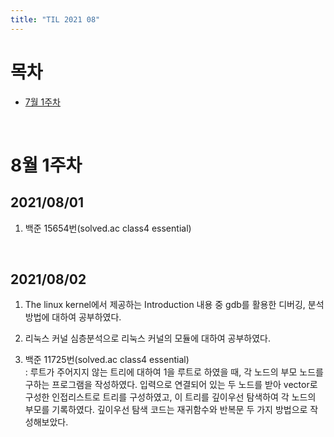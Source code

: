 ```yaml
---
title: "TIL 2021 08"
---
```


# 목차
* [7월 1주차](#8월-1주차)

<br>

# 8월 1주차
## 2021/08/01
1. 백준 15654번(solved&#46;ac class4 essential)  

<br>

## 2021/08/02
1. The linux kernel에서 제공하는 Introduction 내용 중 gdb를 활용한 디버깅, 분석 방법에 대하여 공부하였다.

1. 리눅스 커널 심층분석으로 리눅스 커널의 모듈에 대하여 공부하였다.

1. 백준 11725번(solved&#46;ac class4 essential)  
: 루트가 주어지지 않는 트리에 대하여 1을 루트로 하였을 때, 각 노드의 부모 노드를 구하는 프로그램을 작성하였다. 입력으로 연결되어 있는 두 노드를 받아 vector로 구성한 인접리스트로 트리를 구성하였고, 이 트리를 깊이우선 탐색하여 각 노드의 부모를 기록하였다. 깊이우선 탐색 코드는 재귀함수와 반복문 두 가지 방법으로 작성해보았다.

<br>
